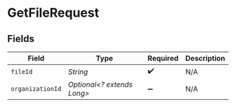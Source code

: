 # GetFileRequest


## Fields

| Field                      | Type                       | Required                   | Description                |
| -------------------------- | -------------------------- | -------------------------- | -------------------------- |
| `fileId`                   | *String*                   | :heavy_check_mark:         | N/A                        |
| `organizationId`           | *Optional<? extends Long>* | :heavy_minus_sign:         | N/A                        |